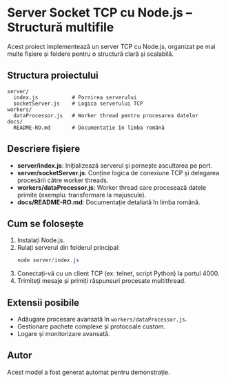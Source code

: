 # Server Socket TCP cu Node.js – Structură multifile

Acest proiect implementează un server TCP cu Node.js, organizat pe mai multe fișiere și foldere pentru o structură clară și scalabilă.

## Structura proiectului
```
server/
  index.js           # Pornirea serverului
  socketServer.js    # Logica serverului TCP
workers/
  dataProcessor.js   # Worker thread pentru procesarea datelor
docs/
  README-RO.md       # Documentație în limba română
```

## Descriere fișiere
- **server/index.js**: Inițializează serverul și pornește ascultarea pe port.
- **server/socketServer.js**: Conține logica de conexiune TCP și delegarea procesării către worker threads.
- **workers/dataProcessor.js**: Worker thread care procesează datele primite (exemplu: transformare la majuscule).
- **docs/README-RO.md**: Documentație detaliată în limba română.

## Cum se folosește
1. Instalați Node.js.
2. Rulați serverul din folderul principal:
   ```powershell
   node server/index.js
   ```
3. Conectați-vă cu un client TCP (ex: telnet, script Python) la portul 4000.
4. Trimiteți mesaje și primiți răspunsuri procesate multithread.

## Extensii posibile
- Adăugare procesare avansată în `workers/dataProcessor.js`.
- Gestionare pachete complexe și protocoale custom.
- Logare și monitorizare avansată.

## Autor
Acest model a fost generat automat pentru demonstrație.
